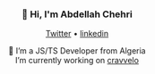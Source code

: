 <h3 align="center">👋 Hi, I'm Abdellah Chehri</h3>

<p align="center">
  <a href="https://x.com/KING_IN_JUNGLE">Twitter</a> •
  <a href="https://www.linkedin.com/in/chehri/">linkedin</a>
</p>

<div align="center">
  <div>🔭 I’m a JS/TS Developer from Algeria</div>
  <div> I’m currently working on   <a href="https://www.cravvelo.com/">cravvelo</a> </div>
</div>
